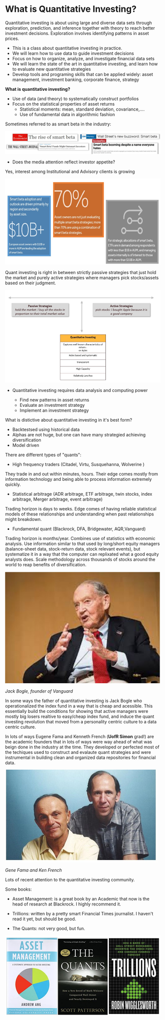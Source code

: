 What is Quantitative Investing?
====================

Quantitative investing is about using
large and diverse data
sets through exploration, prediction, and inference together with theory to reach better investment decisions.  Exploration involves
identifying patterns in asset prices.  

* This is a class about quantitative investing in practice.
* We will learn how to use data to guide investment decisions
* Focus on how to organize, analyze, and investigate financial data sets
* We will learn the state of the art in quantitative investing, and learn how to evaluate new quantitative strategies
* Develop tools and programing skills that can be applied widely: asset management, investment banking, corporate finance, strategy

**What is quantitative investing?**

* Use of data (and theory) to systematically construct portfolios
* Focus on the statistical properties of asset returns
  - Statistical moments: mean, standard deviation, covariance,….
  - Use of fundamental data in algorithmic fashion

Sometimes referred to as smart beta in the industry:

![fig](../../assets/plots/intro1.jpg)

* Does the media attention reflect investor appetite?

Yes, interest among Institutional and Advisory clients is growing

![fig](../../assets/plots/intro2.jpg)

Quant investing is right in between strictly passive strategies that just hold the market and purely active strategies where managers pick stocks/assets based on their judgment.

![fig](../../assets/plots/intro3.jpg)

* Quantitative investing requires data analysis and computing power

  - Find new patterns in asset returns
  - Evaluate an investment strategy
  - Implement an investment strategy

What is distictive about quantitative investing in it's best form?

* Backtestsed using historical data
* Alphas are not huge, but one can have many strategied achieving diversification
* Model driven

There are different types of "quants":

- High frequency traders (Citadel, Virtu, Susquehanna, Wolverine )

 They trade in and out within minutes, hours. Their edge comes mostly from information technology and being able to process information extremely quickly.

 - Statistical arbitrage (ADR arbitrage, ETF arbitrage, twin stocks, index arbitrage, Merger arbitrage, event arbitrage)

 Trading horizon is days to weeks. Edge comes of having reliable statistical models of these relationships and understanding when past relationships might breakdown.

 - Fundamental quant (Blackrock, DFA, Bridgewater, AQR,Vanguard)

 Trading horizon is months/year. Combines use of statistics with economic analysis. Use information similar to that used by  long/short equity managers (balance-sheet data, stock-return data, stock relevant events), but systematize it in a way that the  computer can replixated what a good equity analysts does. Scale methodology  across thousands of stocks around the world to reap benefits of diversification.

 ![fig](../../assets/plots/intro4.jpg)

 *Jack Bogle, founder of Vanguard*

 In some ways the father of quantitative investing is Jack Bogle who operationalized the index fund in a way that is cheap and acessible. This essentially build the conditions for showing that active managers were mostly big losers realtive to easy/cheap index fund, and induce the quant investing revolution that moved from a personality centric culture to a data centric culture.

 In lots of ways Eugene Fama and Kenneth French (**UofR Simon** grad!) are the academic founders that in lots of ways were way ahead of what was beign done in the industry at the time. They developed or perfected most of the techiques used to construct and evalaute quant strategies and were instrumental in building clean and organized data repositories for financial data.


 ![fig](../../assets/plots/intro5.jpg)

 *Gene Fama and Ken French*

Lots of recent attention to the quantitative investing community.

Some books:
* Asset Management: is a great book by an Academic that now is the head of research at Blackrock. I highly recommend it.

* Trillions: written by a pretty smart Financial Times journalist. I haven't read it yet, but should be good.

* The Quants: not very good, but fun.

 ![fig](../../assets/plots/intro6.jpg)
